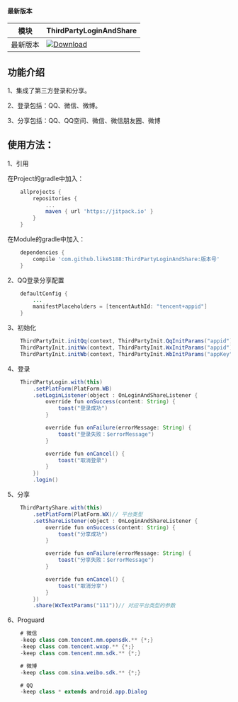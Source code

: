 #### 最新版本

模块|ThirdPartyLoginAndShare
---|---
最新版本|[![Download](https://jitpack.io/v/like5188/ThirdPartyLoginAndShare.svg)](https://jitpack.io/#like5188/ThirdPartyLoginAndShare)

## 功能介绍

1、集成了第三方登录和分享。

2、登录包括：QQ、微信、微博。

3、分享包括：QQ、QQ空间、微信、微信朋友圈、微博

## 使用方法：

1、引用

在Project的gradle中加入：
```groovy
    allprojects {
        repositories {
            ...
            maven { url 'https://jitpack.io' }
        }
    }
```
在Module的gradle中加入：
```groovy
    dependencies {
        compile 'com.github.like5188:ThirdPartyLoginAndShare:版本号'
    }
```

2、QQ登录分享配置
```java
    defaultConfig {
        ...
        manifestPlaceholders = [tencentAuthId: "tencent+appid"]
    }
```

3、初始化
```java
    ThirdPartyInit.initQq(context, ThirdPartyInit.QqInitParams("appid"))
    ThirdPartyInit.initWx(context, ThirdPartyInit.WxInitParams("appid"))
    ThirdPartyInit.initWb(context, ThirdPartyInit.WbInitParams("appKey", "redirectUrl", "scope"))
```

4、登录
```java
    ThirdPartyLogin.with(this)
        .setPlatForm(PlatForm.WB)
        .setLoginListener(object : OnLoginAndShareListener {
            override fun onSuccess(content: String) {
                toast("登录成功")
            }

            override fun onFailure(errorMessage: String) {
                toast("登录失败：$errorMessage")
            }

            override fun onCancel() {
                toast("取消登录")
            }
        })
        .login()
```

5、分享
```java
    ThirdPartyShare.with(this)
        .setPlatForm(PlatForm.WX)// 平台类型
        .setShareListener(object : OnLoginAndShareListener {
            override fun onSuccess(content: String) {
                toast("分享成功")
            }

            override fun onFailure(errorMessage: String) {
                toast("分享失败：$errorMessage")
            }

            override fun onCancel() {
                toast("取消分享")
            }
        })
        .share(WxTextParams("111"))// 对应平台类型的参数
```

6、Proguard
```java
    # 微信
    -keep class com.tencent.mm.opensdk.** {*;}
    -keep class com.tencent.wxop.** {*;}
    -keep class com.tencent.mm.sdk.** {*;}

    # 微博
    -keep class com.sina.weibo.sdk.** {*;}

    # QQ
    -keep class * extends android.app.Dialog
```
